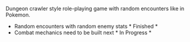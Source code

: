 Dungeon crawler style role-playing game with random encounters like in Pokemon.

- Random encounters with random enemy stats * Finished *
- Combat mechanics need to be built next * In Progress *
